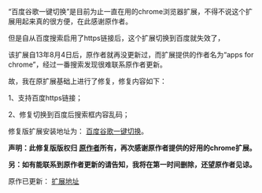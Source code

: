 
“百度谷歌一键切换”是目前为止一直在用的chrome浏览器扩展，不得不说这个扩展用起来真的很方便，在此感谢原作者。


但是自从百度搜索启用了https链接后，这个扩展切换到百度就失效了，


该扩展自13年8月4日后，原作者就再没更新过，而扩展提供的作者名为“apps for chrome”，经过一番搜索发现很难联系原作者更新。


故，我在原扩展基础上进行了修复，修复内容如下：


1、支持百度https链接；


2、修复切换到百度后搜索框内容乱码；


修复版扩展安装地址为： [百度谷歌一键切换](https://chrome.google.com/webstore/detail/%E7%99%BE%E5%BA%A6%E8%B0%B7%E6%AD%8C%E4%B8%80%E9%94%AE%E5%88%87%E6%8D%A2/fknieppmhfgnjilnkdeoegocjkijpbfh?hl=zh-CN)。


**声明：此修复版版权归** [**原作者**](https://chrome.google.com/webstore/detail/%E7%99%BE%E5%BA%A6%E8%B0%B7%E6%AD%8C%E4%B8%80%E9%94%AE%E5%88%87%E6%8D%A2/fknieppmhfgnjilnkdeoegocjkijpbfh?hl=zh-CN)**所有，再次感谢原作者提供的好用的chrome扩展。**


**另：如有能联系到原作者更新的请告知，我将在第一时间删除，还望原作者见谅。**


原作已更新： [扩展地址](https://chrome.google.com/webstore/detail/%E4%B8%80%E9%94%AE%E5%88%87%E6%8D%A2/fknieppmhfgnjilnkdeoegocjkijpbfh/related)


